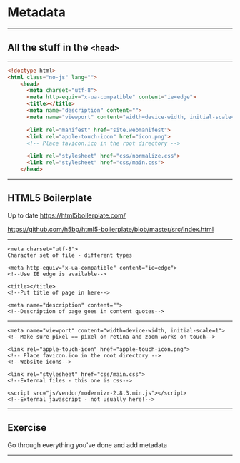 # Metadata

---

## All the stuff in the `<head>`

---
```html
<!doctype html>
<html class="no-js" lang="">
	<head>
	  <meta charset="utf-8">
	  <meta http-equiv="x-ua-compatible" content="ie=edge">
	  <title></title>
	  <meta name="description" content="">
	  <meta name="viewport" content="width=device-width, initial-scale=1, shrink-to-fit=no">

	  <link rel="manifest" href="site.webmanifest">
	  <link rel="apple-touch-icon" href="icon.png">
	  <!-- Place favicon.ico in the root directory -->

	  <link rel="stylesheet" href="css/normalize.css">
	  <link rel="stylesheet" href="css/main.css">
	</head>
```
---

## HTML5 Boilerplate

Up to date
https://html5boilerplate.com/

https://github.com/h5bp/html5-boilerplate/blob/master/src/index.html

---

```
<meta charset="utf-8">
Character set of file - different types

<meta http-equiv="x-ua-compatible" content="ie=edge">
<!--Use IE edge is available-->

<title></title>
<!--Put title of page in here-->

<meta name="description" content="">
<!--Description of page goes in content quotes-->
```

---

```
<meta name="viewport" content="width=device-width, initial-scale=1">
<!--Make sure pixel == pixel on retina and zoom works on touch-->

<link rel="apple-touch-icon" href="apple-touch-icon.png">
<!-- Place favicon.ico in the root directory -->
<!--Website icons-->

<link rel="stylesheet" href="css/main.css">
<!--External files - this one is css-->

<script src="js/vendor/modernizr-2.8.3.min.js"></script>
<!--External javascript - not usually here!-->
```

---

## Exercise

Go through everything you've done and add metadata

---



